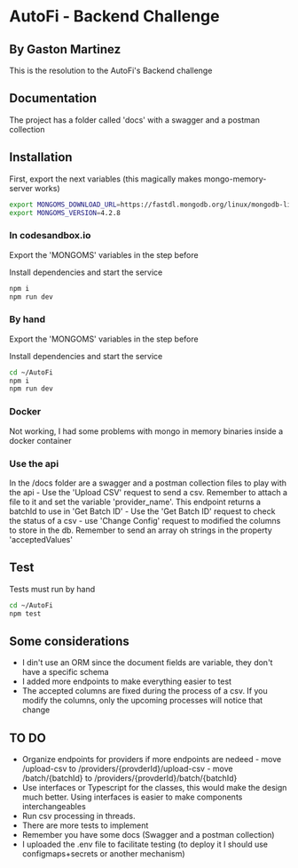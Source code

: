 # AutoFi - Backend Challenge

## By Gaston Martinez

This is the resolution to the AutoFi's Backend challenge

## Documentation

The project has a folder called 'docs' with a swagger and a postman collection

## Installation

First, export the next variables (this magically makes mongo-memory-server works)

```sh
export MONGOMS_DOWNLOAD_URL=https://fastdl.mongodb.org/linux/mongodb-linux-x86_64-ubuntu1804-4.2.8.tgz
export MONGOMS_VERSION=4.2.8
```

### In codesandbox.io

Export the 'MONGOMS' variables in the step before

Install dependencies and start the service

```sh
npm i
npm run dev
```

### By hand

Export the 'MONGOMS' variables in the step before

Install dependencies and start the service

```sh
cd ~/AutoFi
npm i
npm run dev
```

### Docker

Not working, I had some problems with mongo in memory binaries inside a docker container

### Use the api

In the /docs folder are a swagger and a postman collection files to play with the api - Use the 'Upload CSV' request to send a csv. Remember to attach a file to it and set the variable 'provider_name'. This endpoint returns a batchId to use in 'Get Batch ID' - Use the 'Get Batch ID' request to check the status of a csv - use 'Change Config' request to modified the columns to store in the db. Remember to send an array oh strings in the property 'acceptedValues'

## Test

Tests must run by hand

```sh
cd ~/AutoFi
npm test
```

## Some considerations

- I din't use an ORM since the document fields are variable, they don't have a specific schema
- I added more endpoints to make everything easier to test
- The accepted columns are fixed during the process of a csv. If you modify the columns, only the upcoming processes will notice that change

## TO DO

- Organize endpoints for providers if more endpoints are nedeed - move /upload-csv to /providers/{provderId}/upload-csv - move /batch/{batchId} to /providers/{provderId}/batch/{batchId}
- Use interfaces or Typescript for the classes, this would make the design much better. Using interfaces is easier to make components interchangeables
- Run csv processing in threads.
- There are more tests to implement
- Remember you have some docs (Swagger and a postman collection)
- I uploaded the .env file to facilitate testing (to deploy it I should use configmaps+secrets or another mechanism)

